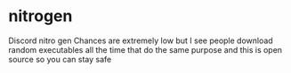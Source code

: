 # nitrogen
Discord nitro gen 
Chances are extremely low but I see people download random executables all the time that do the same purpose and this is open source so you can stay safe
